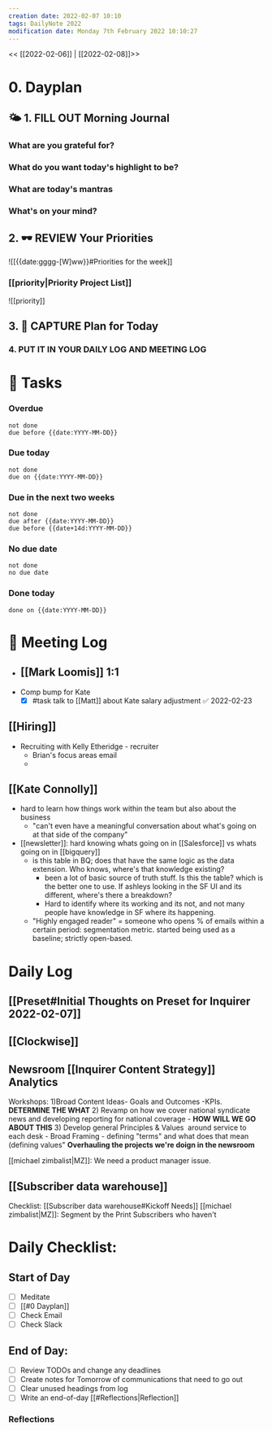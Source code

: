 ```yaml
---
creation date: 2022-02-07 10:10
tags: DailyNote 2022
modification date: Monday 7th February 2022 10:10:27
---
```


<< [[2022-02-06]] | [[2022-02-08]]>>

# 0. Dayplan
## 🌤 1. **FILL OUT** Morning Journal
### What are you grateful for?
### What do you want today's highlight to be?
### What are today's mantras
### What's on your mind?
## 2. 🕶 **REVIEW** Your Priorities
![[{{date:gggg-[W]ww}}#Priorities for the week]]
### [[priority|Priority Project List]] 
![[priority]]
## 3. 📆 **CAPTURE** Plan for Today
### 4. PUT IT IN YOUR DAILY LOG AND MEETING LOG
# 📝 Tasks
### Overdue
```tasks
not done
due before {{date:YYYY-MM-DD}}
```
### Due today
```tasks
not done
due on {{date:YYYY-MM-DD}}
```
### Due in the next two weeks
```tasks
not done
due after {{date:YYYY-MM-DD}}
due before {{date+14d:YYYY-MM-DD}}
```
### No due date
```tasks
not done
no due date
```
### Done today
```tasks
done on {{date:YYYY-MM-DD}}
```
# 📰 Meeting Log
- ## [[Mark Loomis]] 1:1
- Comp bump for Kate
	- [x] #task talk to [[Matt]] about Kate salary adjustment ✅ 2022-02-23
## [[Hiring]]
- Recruiting with Kelly Etheridge - recruiter
	- Brian's focus areas email
	-
## [[Kate Connolly]]
- hard to learn how things work within the team but also about the business
	- "can't even have a meaningful conversation about what's going on at that side of the company"
- [[newsletter]]: hard knowing whats going on in [[Salesforce]] vs whats going on in [[bigquery]]
	- is this table in BQ; does that have the same logic as the data extension. Who knows, where's that knowledge existing?
		- been a lot of basic source of truth stuff. Is this the table? which is the better one to use. If ashleys looking in the SF UI and its different, where's there a breakdown?
		- Hard to identify where its working and its not, and not many people have knowledge in SF where its happening.
	- "Highly engaged reader" = someone who opens % of emails within a certain period: segmentation metric. started being used as a baseline; strictly open-based.
# Daily Log
## [[Preset#Initial Thoughts on Preset for Inquirer 2022-02-07]]
## [[Clockwise]]
## Newsroom [[Inquirer Content Strategy]] Analytics

Workshops:
1)Broad Content Ideas- Goals and Outcomes -KPIs. **DETERMINE THE WHAT**
2) Revamp on how we cover national syndicate news and developing reporting for national coverage -  **HOW WILL WE GO ABOUT THIS**
3) Develop general Principles & Values  around service to each desk - Broad Framing - defining "terms" and what does that mean (defining values" **Overhauling the projects we're doign in the newsroom**

[[michael zimbalist|MZ]]: We need a product manager issue.
## [[Subscriber data warehouse]]
Checklist: [[Subscriber data warehouse#Kickoff Needs]]
[[michael zimbalist|MZ]]: Segment by the Print Subscribers who haven't
# Daily Checklist:
## Start of Day
- [ ] Meditate
- [ ] [[#0 Dayplan]]
- [ ] Check Email
- [ ] Check Slack
## End of Day:
- [ ] Review TODOs and change any deadlines
- [ ] Create notes for Tomorrow of communications that need to go out
- [ ] Clear unused headings from log
- [ ] Write an end-of-day [[#Reflections|Reflection]]
### Reflections